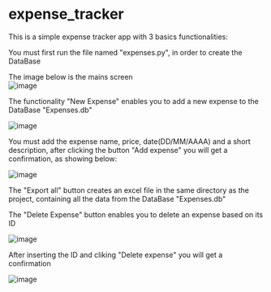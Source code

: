 # expense_tracker

This is a simple expense tracker app with 3 basics functionalities:

You must first run the file named "expenses.py", in order to create the DataBase

The image below is the mains screen\
![image](https://user-images.githubusercontent.com/69828127/170800592-ef5163b7-0394-4f9f-92cf-e80b220aecc8.png)


The functionality "New Expense" enables you to add a new expense to the DataBase "Expenses.db"

![image](https://user-images.githubusercontent.com/69828127/170800651-bb757649-a42a-4790-967e-f2a464343241.png)

You must add the expense name, price, date(DD/MM/AAAA) and a short description, after clicking the button "Add expense"
you will get a confirmation, as showing below:

![image](https://user-images.githubusercontent.com/69828127/170800844-23a9a77b-897a-44c4-97ef-b4736922b718.png)

The "Export all" button creates an excel file in the same directory as the project, containing all the data from the DataBase "Expenses.db"

The "Delete Expense" button enables you to delete an expense based on its ID

![image](https://user-images.githubusercontent.com/69828127/170801051-849de236-b770-4b7d-8712-2ce133f8cced.png)

After inserting the ID and cliking "Delete expense" you will get a confirmation

![image](https://user-images.githubusercontent.com/69828127/170801180-ca87c507-279e-4b4e-b29f-1fcba10358cb.png)
